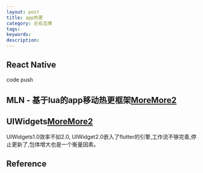 ```yaml
---
layout: post
title: app热更
category: 左右互搏
tags: 
keywords: 
description: 
---
```


## React Native

code push

## MLN - 基于lua的app移动热更框架[More](https://juejin.cn/post/6844904045862191112)[More2](https://github.com/momotech/MLN)

## UIWidgets[More](https://github.com/UIWidgets/com.unity.uiwidgets)[More2](https://learn.unity.com/g/uiwidgets)

UIWidgets1.0效率不如2.0, UIWidget2.0嵌入了flutter的引擎,工作流不够完善,停止更新了,包体增大也是一个衡量因素。

## Reference


